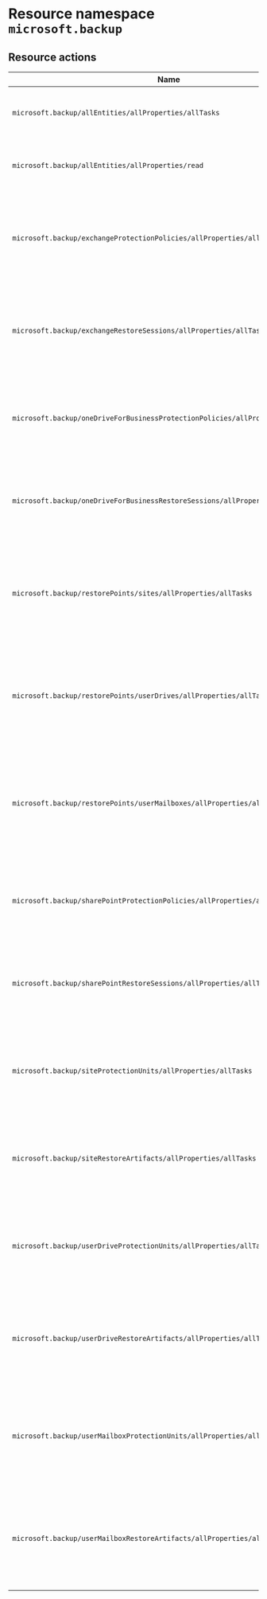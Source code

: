 # Resource namespace `microsoft.backup`
## Resource actions
|Name|Description|Privileged|
|-|-|-|
|`microsoft.backup/allEntities/allProperties/allTasks`|Manage all aspects of Microsoft 365 Backup|False|
|`microsoft.backup/allEntities/allProperties/read`|Read all aspects of Microsoft 365 Backup|False|
|`microsoft.backup/exchangeProtectionPolicies/allProperties/allTasks`|Create and manage Exchange Online protection policy in Microsoft 365 Backup|False|
|`microsoft.backup/exchangeRestoreSessions/allProperties/allTasks`|Read and configure restore session for Exchange Online in Microsoft 365 Backup|False|
|`microsoft.backup/oneDriveForBusinessProtectionPolicies/allProperties/allTasks`|Create and manage OneDrive protection policy in Microsoft 365 Backup|False|
|`microsoft.backup/oneDriveForBusinessRestoreSessions/allProperties/allTasks`|Read and configure restore session for OneDrive in Microsoft 365 Backup|False|
|`microsoft.backup/restorePoints/sites/allProperties/allTasks`|Manage all restore points associated with selected SharePoint sites in M365 Backup|False|
|`microsoft.backup/restorePoints/userDrives/allProperties/allTasks`|Manage all restore points associated with selected OneDrive accounts in M365 Backup|False|
|`microsoft.backup/restorePoints/userMailboxes/allProperties/allTasks`|Manage all restore points associated with selected Exchange Online mailboxes in M365 Backup|False|
|`microsoft.backup/sharePointProtectionPolicies/allProperties/allTasks`|Create and manage SharePoint protection policy in Microsoft 365 Backup|False|
|`microsoft.backup/sharePointRestoreSessions/allProperties/allTasks`|Read and configure restore session for SharePoint in Microsoft 365 Backup|False|
|`microsoft.backup/siteProtectionUnits/allProperties/allTasks`|Manage sites added to SharePoint protection policy in Microsoft 365 Backup|False|
|`microsoft.backup/siteRestoreArtifacts/allProperties/allTasks`|Manage sites added to restore session for SharePoint in Microsoft 365 Backup|False|
|`microsoft.backup/userDriveProtectionUnits/allProperties/allTasks`|Manage accounts added to OneDrive protection policy in Microsoft 365 Backup|False|
|`microsoft.backup/userDriveRestoreArtifacts/allProperties/allTasks`|Manage accounts added to restore session for OneDrive in Microsoft 365 Backup|False|
|`microsoft.backup/userMailboxProtectionUnits/allProperties/allTasks`|Manage mailboxes added to Exchange Online protection policy in Microsoft 365 Backup|False|
|`microsoft.backup/userMailboxRestoreArtifacts/allProperties/allTasks`|Manage mailboxes added to restore session for Exchange Online in Microsoft 365 Backup|False|
